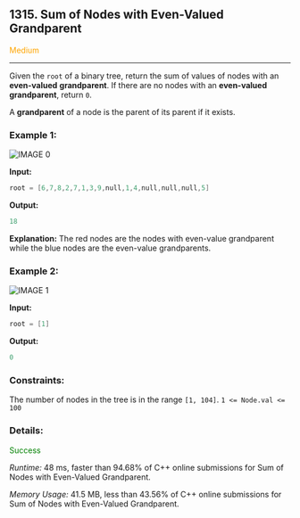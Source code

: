## 1315. Sum of Nodes with Even-Valued Grandparent 
<span style='color: orange'>Medium</span>

---

Given the `root` of a binary tree, return the sum of values of nodes with an **even-valued** **grandparent**. If there are no nodes with an **even-valued** **grandparent**, return `0`.

A **grandparent** of a node is the parent of its parent if it exists.


### **Example 1:**

![IMAGE 0](https://assets.leetcode.com/uploads/2021/08/10/even1-tree.jpg)

**Input:** 
```cpp
root = [6,7,8,2,7,1,3,9,null,1,4,null,null,null,5]
```

**Output:**
```cpp
18
```

**Explanation:** The red nodes are the nodes with even-value grandparent while the blue nodes are the even-value grandparents.

### **Example 2:**

![IMAGE 1](https://assets.leetcode.com/uploads/2021/08/10/even2-tree.jpg)

**Input:** 
```cpp
root = [1]
```

**Output:**
```cpp
0
```

### Constraints:

The number of nodes in the tree is in the range `[1, 104]`.
`1 <= Node.val <= 100`


### Details:
<span style='color:green'>Success</span>

*Runtime:* 48 ms, faster than 94.68% of C++ online submissions for Sum of Nodes with Even-Valued Grandparent.

*Memory Usage:* 41.5 MB, less than 43.56% of C++ online submissions for Sum of Nodes with Even-Valued Grandparent.
